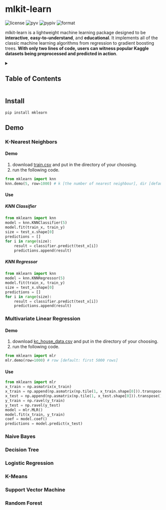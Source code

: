 mlkit-learn
===========
![license](https://img.shields.io/github/license/ryanxjhan/mlkit-learn.svg)
![pyv](https://img.shields.io/pypi/pyversions/mklearn.svg)
![pypiv](https://img.shields.io/pypi/v/mklearn.svg?color=green)
![format](https://img.shields.io/pypi/format/mklearn.svg)

mlkit-learn is a lightweight machine learning package designed to be **interactive**, **easy-to-understand**, and **educational**. It implements all of the classic machine learning algorithms from regression to gradient boosting trees. **With only two lines of code, users can witness popular Kaggle datasets being preprocessed and predicted in action**.


<details><summary><h2>Table of Contents</h2></summary><p>
    
[K-Nearest Neighbors](#k-nearest-neighbors)

[Multivariate Linear Regression](#multivariate-linear-regression)

[Naive Bayes](#naive-bayes)

[Decision Tree](#decision-tree)

[Logistic Regression](#logistic-regression)

[K-Means](#k-means)

[Support Vector Machine](#support-vector-machine)

[Random Forest](#random-forest)
</p></details><p></p>


## Install
`pip install mklearn`


## Demo


### K-Nearest Neighbors
#### Demo
1. download [train.csv](https://www.kaggle.com/c/digit-recognizer/data) and put in the directory of your choosing.
2. run the following code.
```python
from mklearn import knn
knn.demo(5, row=1000) # k [the number of nearest neighbour], dir [default: current directory], row [default: first 5000 rows]
```
#### Use

##### KNN Classifier

```python
from mklearn import knn
model = knn.KNNClassifier(5)
model.fit(train_x, train_y)
size = test_x.shape[0]
predictions = []
for i in range(size):
    result = classifier.predict(test_x[i])
    predictions.append(result)
```

##### KNN Regressor

```python
from mklearn import knn
model = knn.KNNRegressor(5)
model.fit(train_x, train_y)
size = test_x.shape[0]
predictions = []
for i in range(size):
    result = classifier.predict(test_x[i])
    predictions.append(result)
```

### Multivariate Linear Regression
#### Demo
1. download [kc_house_data.csv](https://www.kaggle.com/harlfoxem/housesalesprediction/download#kc_house_data.csv) and put in the directory of your choosing.
2. run the following code.
```python
from mklearn import mlr
mlr.demo(row=1000) # row [default: first 5000 rows]
```
#### Use

```python
from mklearn import mlr
x_train = np.asmatrix(x_train)
x_train = np.append(np.asmatrix(np.tile(1, x_train.shape[0])).transpose(), x_train, axis=1)
x_test = np.append(np.asmatrix(np.tile(1, x_test.shape[0])).transpose(), x_test, axis=1)
y_train = np.ravel(y_train)
y_test = np.ravel(y_test)
model = mlr.MLR()
model.fit(x_train, y_train)
coef = model.coef()
predictions = model.predict(x_test)
```
### Naive Bayes
### Decision Tree
### Logistic Regression
### K-Means
### Support Vector Machine
### Random Forest




